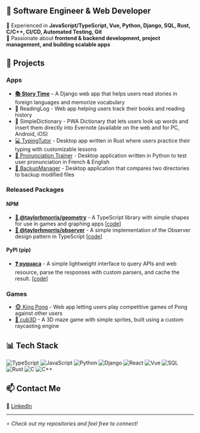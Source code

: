 <!--
**taylorhmorris/taylorhmorris** is a ✨ _special_ ✨ repository because its `README.md` (this file) appears on your GitHub profile.

Here are some ideas to get you started:

- 🔭 I’m currently working on ...
- 🌱 I’m currently learning ...
- 👯 I’m looking to collaborate on ...
- 🤔 I’m looking for help with ...
- 💬 Ask me about ...
- 📫 How to reach me: ...
- 😄 Pronouns: ...
- ⚡ Fun fact: ...
-->

## 🚀 **Software Engineer & Web Developer**  
🔹 Experienced in **JavaScript/TypeScript, Vue, Python, Django, SQL, Rust, C/C++, CI/CD, Automated Testing, Git**  
🔹 Passionate about **frontend & backend development, project management, and building scalable apps**  

## 🌟 Projects

### Apps

- **[📚 Story Time](https://github.com/taylorhmorris/story-time)** – A Django web app that helps users read stories in foreign languages and memorize vocabulary
- 📘 ReadingLog - Web app helping users track their books and reading history
- 📗 SimpleDictionary - PWA Dictionary that lets users look up words and insert them directly into Evernote (available on the web and for PC, Android, iOS)
- [💻 TypingTutor](https://github.com/taylorhmorris/typing-tutor) - Desktop app written in Rust where users practice their typing with customizable lessons
- [👄 Pronunciation Trainer](https://github.com/taylorhmorris/pronunciation-trainer) - Desktop application written in Python to test user pronunciation in French & English
- [💾 BackupManager](https://github.com/taylorhmorris/backup-app) - Desktop application that compares two directories to backup modified files

### Released Packages

#### NPM
- **[📐 @taylorhmorris/geometry](https://npmjs.com/package/@taylorhmorris/geometry)** - A TypeScript library with simple shapes for use in games and graphing apps [[code](https://github.com/taylorhmorris/geometry)]
- **[👀 @taylorhmorris/observer](https://npmjs.com/package/@taylorhmorris/observer)** - A simple implementation of the Observer design pattern in TypeScript [[code](https://github.com/taylorhmorris/observer)]

#### PyPI (pip)
- **[❓ pyquaca](https://pypi.org/project/pyquaca/)** - A simple lightweight interface to query APIs and web resource, parse the responses with custom parsers, and cache the result. [[code](https://github.com/taylorhmorris/pyquaca)]

### Games

- [🐵 King Pong](https://github.com/taylorhmorris/ft_transcendence) - Web app letting users play competitive games of Pong against other users
- [🐌 cub3D](https://github.com/taylorhmorris/cub3D) - A 3D maze game with simple sprites, built using a custom raycasting engine

## 📊 Tech Stack
![TypeScript](https://img.shields.io/badge/TypeScript-3178C6?logo=typescript&logoColor=white)
![JavaScript](https://img.shields.io/badge/JavaScript-F7DF1E?logo=javascript&logoColor=black)
![Python](https://img.shields.io/badge/Python-3776AB?logo=python&logoColor=white)
![Django](https://img.shields.io/badge/Django-092E20?logo=django&logoColor=white)
![React](https://img.shields.io/badge/React-61DAFB?logo=react&logoColor=black)
![Vue](https://img.shields.io/badge/Vue.js-4FC08D?logo=vue.js&logoColor=white)
![SQL](https://img.shields.io/badge/SQL-4479A1?logo=postgresql&logoColor=white)
![Rust](https://img.shields.io/badge/Rust-000000?logo=rust&logoColor=white)
![C](https://img.shields.io/badge/C-A8B9CC?logo=c&logoColor=white)
![C++](https://img.shields.io/badge/C%2B%2B-00599C?logo=cplusplus&logoColor=white)


## 📫 Contact Me
🔗 [LinkedIn](https://linkedin.com/in/taylorhmorris)  

---
⭐️ *Check out my repositories and feel free to connect!*
